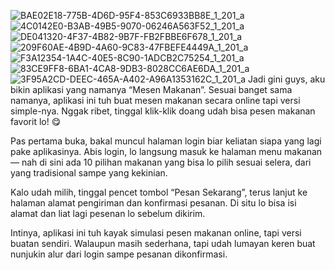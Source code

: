 ![BAE02E18-775B-4D6D-95F4-853C6933BB8E_1_201_a](https://github.com/user-attachments/assets/c111f35e-3a08-40fe-a334-e5054f93d364)
![4C0142E0-B3AB-49B5-9070-06246A563F52_1_201_a](https://github.com/user-attachments/assets/ce99d2c8-f77e-46d0-8925-9a3cf1509344)
![DE041320-4F37-4B82-9B7F-FB2FBBE6F678_1_201_a](https://github.com/user-attachments/assets/0650e2d5-c3d0-4cfe-995e-2fe823e4e591)
![209F60AE-4B9D-4A60-9C83-47FBEFE4449A_1_201_a](https://github.com/user-attachments/assets/d60ff9b7-bbd1-409c-ad28-7ff5d80b1981)
![F3A12354-1A4C-40E5-8C90-1ADCB2C75254_1_201_a](https://github.com/user-attachments/assets/5106d282-a813-4ae5-8e4d-65db4d5fe8a4)
![83CE9FF8-6BA1-4CA8-9DB3-8028CC6AE6DA_1_201_a](https://github.com/user-attachments/assets/bf602b5f-691f-47cd-afb7-95119dc07234)
![3F95A2CD-DEEC-465A-A402-A96A1353162C_1_201_a](https://github.com/user-attachments/assets/25343925-9e78-409d-89c9-46c6db2679bb)
Jadi gini guys, aku bikin aplikasi yang namanya “Mesen Makanan”. Sesuai banget sama namanya, aplikasi ini tuh buat mesen makanan secara online tapi versi simple-nya. Nggak ribet, tinggal klik-klik doang udah bisa pesen makanan favorit lo! 😋

Pas pertama buka, bakal muncul halaman login biar keliatan siapa yang lagi pake aplikasinya. Abis login, lo langsung masuk ke halaman menu makanan — nah di sini ada 10 pilihan makanan yang bisa lo pilih sesuai selera, dari yang tradisional sampe yang kekinian.

Kalo udah milih, tinggal pencet tombol “Pesan Sekarang”, terus lanjut ke halaman alamat pengiriman dan konfirmasi pesanan. Di situ lo bisa isi alamat dan liat lagi pesenan lo sebelum dikirim.

Intinya, aplikasi ini tuh kayak simulasi pesen makanan online, tapi versi buatan sendiri. Walaupun masih sederhana, tapi udah lumayan keren buat nunjukin alur dari login sampe pesanan dikonfirmasi.
